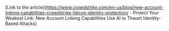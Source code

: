 [Link to the article](https://www.crowdstrike.com/en-us/blog/new-account-linking-capabilities-crowdstrike-falcon-identity-protection/ - Protect Your Weakest Link: New Account Linking Capabilities Use AI to Thwart Identity-Based Attacks)

